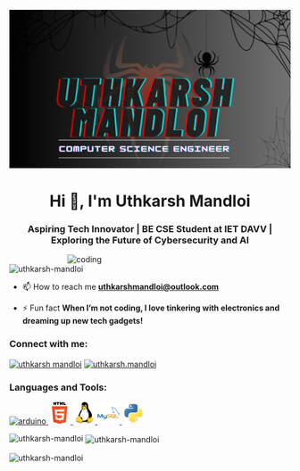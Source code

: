 ![logo](https://github.com/UthkarshMandloi/UthkarshMandloi/blob/main/Banner.png?raw=true)
<h1 align="center">Hi 👋, I'm Uthkarsh Mandloi</h1>
<h3 align="center">Aspiring Tech Innovator | BE CSE Student at IET DAVV | Exploring the Future of Cybersecurity and AI</h3>

<img align="right" alt="coding" width="400" src="https://images.squarespace-cdn.com/content/v1/5769fc401b631bab1addb2ab/1541580611624-TE64QGKRJG8SWAIUS7NS/coding-freak.gif">

<p align="left"> <img src="https://komarev.com/ghpvc/?username=uthkarsh-mandloi&label=Profile%20views&color=0e75b6&style=flat" alt="uthkarsh-mandloi" /> </p>

- 📫 How to reach me **uthkarshmandloi@outlook.com**

- ⚡ Fun fact **When I’m not coding, I love tinkering with electronics and dreaming up new tech gadgets!**

<h3 align="left">Connect with me:</h3>
<p align="left">
<a href="https://linkedin.com/in/uthkarsh mandloi" target="blank"><img align="center" src="https://raw.githubusercontent.com/rahuldkjain/github-profile-readme-generator/master/src/images/icons/Social/linked-in-alt.svg" alt="uthkarsh mandloi" height="30" width="40" /></a>
<a href="https://instagram.com/uthkarsh.mandloi" target="blank"><img align="center" src="https://raw.githubusercontent.com/rahuldkjain/github-profile-readme-generator/master/src/images/icons/Social/instagram.svg" alt="uthkarsh.mandloi" height="30" width="40" /></a>
</p>

<h3 align="left">Languages and Tools:</h3>
<p align="left"> <a href="https://www.arduino.cc/" target="_blank" rel="noreferrer"> <img src="https://cdn.worldvectorlogo.com/logos/arduino-1.svg" alt="arduino" width="40" height="40"/> </a> <a href="https://www.w3schools.com/cpp/" target="_blank" rel="noreferrer"> </a>  <a href="https://www.w3.org/html/" target="_blank" rel="noreferrer"> <img src="https://raw.githubusercontent.com/devicons/devicon/master/icons/html5/html5-original-wordmark.svg" alt="html5" width="40" height="40"/> </a> <a href="https://www.linux.org/" target="_blank" rel="noreferrer"> <img src="https://raw.githubusercontent.com/devicons/devicon/master/icons/linux/linux-original.svg" alt="linux" width="40" height="40"/> </a> <a href="https://www.mysql.com/" target="_blank" rel="noreferrer"> <img src="https://raw.githubusercontent.com/devicons/devicon/master/icons/mysql/mysql-original-wordmark.svg" alt="mysql" width="40" height="40"/> </a> <a href="https://www.python.org" target="_blank" rel="noreferrer"> <img src="https://raw.githubusercontent.com/devicons/devicon/master/icons/python/python-original.svg" alt="python" width="40" height="40"/> </a> </p>

<p><img align="left" src="https://github-readme-stats.vercel.app/api/top-langs?username=uthkarsh-mandloi&show_icons=true&locale=en&layout=compact" alt="uthkarsh-mandloi" /></p>

<p>&nbsp;<img align="center" src="https://github-readme-stats.vercel.app/api?username=uthkarsh-mandloi&show_icons=true&locale=en" alt="uthkarsh-mandloi" /></p>

<p><img align="center" src="https://github-readme-streak-stats.herokuapp.com/?user=uthkarsh-mandloi&" alt="uthkarsh-mandloi" /></p>
